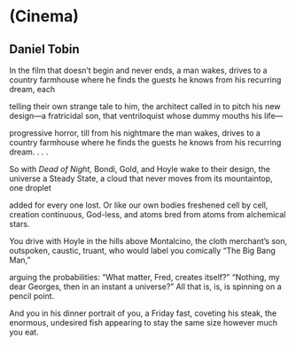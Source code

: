 # (Cinema)
## Daniel Tobin
In the film that doesn’t begin and never ends, a man
wakes, drives to a country farmhouse where he finds
the guests he knows from his recurring dream, each

telling their own strange tale to him, the architect
called in to pitch his new design—a fratricidal son,
that ventriloquist whose dummy mouths his life—

progressive horror, till from his nightmare the man
wakes, drives to a country farmhouse where he finds
the guests he knows from his recurring dream. . . .

So with _Dead of Night,_ Bondi, Gold, and Hoyle wake
to their design, the universe a Steady State, a cloud
that never moves from its mountaintop, one droplet

added for every one lost. Or like our own bodies
freshened cell by cell, creation continuous, God-less,
and atoms bred from atoms from alchemical stars.

You drive with Hoyle in the hills above Montalcino,
the cloth merchant’s son, outspoken, caustic, truant,
who would label you comically “The Big Bang Man,”

arguing the probabilities: “What matter, Fred, creates
itself?” “Nothing, my dear Georges, then in an instant
a universe?” All that is, is, is spinning on a pencil point.

And you in his dinner portrait of you, a Friday fast,
coveting his steak, the enormous, undesired fish
appearing to stay the same size however much you eat.